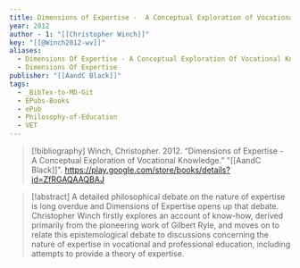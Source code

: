 ```yaml
---
title: Dimensions of Expertise -  A Conceptual Exploration of Vocational Knowledge
year: 2012
author - 1: "[[Christopher Winch]]"
key: "[[@Winch2012-wv]]"
aliases:
  - Dimensions Of Expertise - A Conceptual Exploration Of Vocational Knowledge
  - Dimensions Of Expertise
publisher: "[[AandC Black]]"
tags:
  - _BibTex-to-MD-Git
  - EPubs-Books
  - ePub
  - Philosophy-of-Education
  - VET
---
```


> [!bibliography]
> Winch, Christopher. 2012. “Dimensions of Expertise -  A Conceptual Exploration of Vocational Knowledge.” "[[AandC Black]]". https://play.google.com/store/books/details?id=ZfRGAQAAQBAJ

> [!abstract]
> A detailed philosophical debate on the nature of expertise is long overdue and Dimensions of Expertise opens up that debate. Christopher Winch firstly explores an account of know-how, derived primarily from the pioneering work of Gilbert Ryle, and moves on to relate this epistemological debate to discussions concerning the nature of expertise in vocational and professional education, including attempts to provide a theory of expertise.